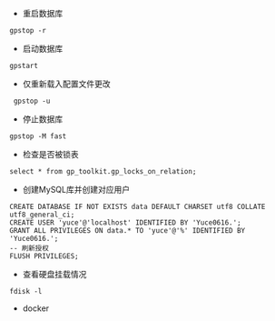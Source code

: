 - 重启数据库
```
gpstop -r
```
- 启动数据库
```
gpstart
```

- 仅重新载入配置文件更改
```
 gpstop -u
```

- 停止数据库
```
gpstop -M fast
```
- 检查是否被锁表
```
select * from gp_toolkit.gp_locks_on_relation;
```
- 创建MySQL库并创建对应用户
```
CREATE DATABASE IF NOT EXISTS data DEFAULT CHARSET utf8 COLLATE utf8_general_ci;
CREATE USER 'yuce'@'localhost' IDENTIFIED BY 'Yuce0616.';
GRANT ALL PRIVILEGES ON data.* TO 'yuce'@'%' IDENTIFIED BY 'Yuce0616.';
-- 刷新授权
FLUSH PRIVILEGES;
```

- 查看硬盘挂载情况
```
fdisk -l
```
- docker
